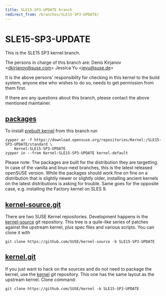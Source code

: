 ```yaml
---
title: SLE15-SP3-UPDATE branch
redirect_from: /branches/SLE15-SP3-UPDATE/
---
```

# SLE15-SP3-UPDATE
This is the SLE15 SP3 kernel branch.

The persons in charge of this branch are:
Denis Kirjanov <[dkirjanov@suse.com](mailto:dkirjanov@suse.com?subject=SLE15-SP3-UPDATE%20branch)>
Jessica Yu <[jeyu@suse.de](mailto:jeyu@suse.de?subject=SLE15-SP3-UPDATE%20branch)>

It is the above persons' responsiblity for checking in this kernel to
the build system, anyone else who wishes to do so, needs to get
permission from them first.

If there are any questions about this branch, please contact the above
mentioned maintainer.


## [packages](https://download.opensuse.org/repositories/Kernel:/SLE15-SP3-UPDATE)
To install
[prebuilt kernel](https://download.opensuse.org/repositories/Kernel:/SLE15-SP3-UPDATE)
from this branch run

```
zypper ar -f https://download.opensuse.org/repositories/Kernel:/SLE15-SP3-UPDATE/standard \
    Kernel:SLE15-SP3-UPDATE
zypper in --from Kernel:SLE15-SP3-UPDATE kernel-default
```

Please note: The packages are built for the distribution they are
targetting. In case of the vanilla and linux-next branches, this is the
latest released openSUSE version. While the packages should work fine on
fine on a distribution that is slightly newer or slightly older,
installing ancient kernels on the latest distributions is asking for
trouble. Same goes for the opposite case, e.g. installing the Factory
kernel on SLES 9.

## [kernel-source.git](https://github.com/SUSE/kernel-source/tree/SLE15-SP3-UPDATE)
There are two SUSE Kernel repositories. Development happens in the
[kernel-source](https://github.com/SUSE/kernel-source/tree/SLE15-SP3-UPDATE)
git repository. This tree is a quile-like series of patches against the
upstream kernel, plus spec files and various scripts. You can clone it
with

```
git clone https://github.com/SUSE/kernel-source -b SLE15-SP3-UPDATE
```

## [kernel.git](https://github.com/SUSE/kernel/tree/SLE15-SP3-UPDATE)
If you just want to hack on the sources and do not need to package the
kernel, use the [kernel](https://github.com/SUSE/kernel/tree/SLE15-SP3-UPDATE)
git repository. This one has the same layout as the upstream kernel. Clone
command:

```
git clone https://github.com/SUSE/kernel -b SLE15-SP3-UPDATE
```


